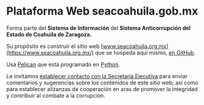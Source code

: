 
# Plataforma Web seacoahuila.gob.mx

Forma parte del **Sistema de Información** del **Sistema Anticorrupción del Estado de Coahuila de Zaragoza.**

Su propósito es construir el sitio web [www.seacoahuila.org.mx](https://www.seacoahuila.org.mx/) que se hospeda aquí mismo, [en GitHub](https://github.com/SEACoahuila/seacoahuila.github.io).

Usa [Pelican](https://blog.getpelican.com/) que está programado en [Python](https://python.org/).

Le invitamos [establecer contacto con la Secretaría Ejecutiva](https://www.seacoahuila.org.mx/secretaria-ejecutiva/institucional/contacto/) para enviar comentarios y sugerencias sobre los contenidos de este sitio web; así como para establecer alizanzas de cooperación en aras de promover la integridad y contribuir al combate a la corrupción.
